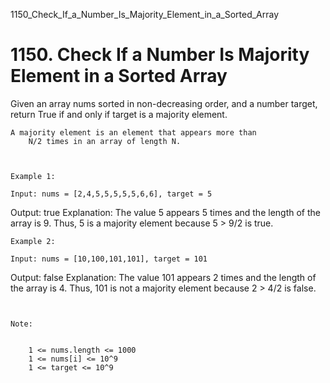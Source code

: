 1150_Check_If_a_Number_Is_Majority_Element_in_a_Sorted_Array
# 1150. Check If a Number Is Majority Element in a Sorted Array

Given an array nums sorted in non-decreasing order, and a
        number target, return True if and only if target is a
        majority element.

    A majority element is an element that appears more than
        N/2 times in an array of length N.

     

    Example 1:

    Input: nums = [2,4,5,5,5,5,5,6,6], target = 5
Output: true
Explanation: 
The value 5 appears 5 times and the length of the array is 9.
Thus, 5 is a majority element because 5 > 9/2 is true.

    Example 2:

    Input: nums = [10,100,101,101], target = 101
Output: false
Explanation: 
The value 101 appears 2 times and the length of the array is 4.
Thus, 101 is not a majority element because 2 > 4/2 is false.

     

    Note:

    
        1 <= nums.length <= 1000
        1 <= nums[i] <= 10^9
        1 <= target <= 10^9